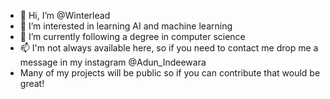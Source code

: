 - 👋 Hi, I’m @Winterlead
- 👀 I’m interested in learning AI and machine learning
- 🌱 I’m currently following a degree in computer science
- 📫 I'm not always available here, so if you need to contact me drop me a message in my instagram @Adun_Indeewara
- Many of my projects will be public so if you can contribute that would be great!
<!---
Winterlead/Winterlead is a ✨ special ✨ repository because its `README.md` (this file) appears on your GitHub profile.
You can click the Preview link to take a look at your changes.
--->
